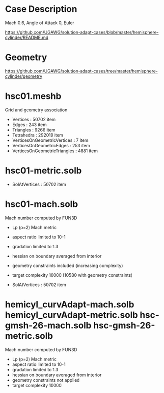 
# Case Description

Mach 0.6, Angle of Attack 0, Euler

https://github.com/UGAWG/solution-adapt-cases/blob/master/hemisphere-cylinder/README.md

# Geometry

https://github.com/UGAWG/solution-adapt-cases/tree/master/hemisphere-cylinder/geometry

# hsc01.meshb

Grid and geometry association

- Vertices : 50702 item
- Edges : 243 item
- Triangles : 9266 item
- Tetrahedra : 292019 item
- VerticesOnGeometricVertices : 7 item
- VerticesOnGeometricEdges : 253 item
- VerticesOnGeometricTriangles : 4881 item

# hsc01-metric.solb

- SolAtVertices : 50702 item

# hsc01-mach.solb

Mach number computed by FUN3D
- Lp (p=2) Mach metric
- aspect ratio limited to 10-1
- gradation limited to 1.3
- hessian on boundary averaged from interior
- geometry constraints included (increasing complexity)
- target complexity 10000 (10580 with geometry constraints)

- SolAtVertices : 50702 item

# hemicyl_curvAdapt-mach.solb hemicyl_curvAdapt-metric.solb hsc-gmsh-26-mach.solb hsc-gmsh-26-metric.solb

Mach number computed by FUN3D
- Lp (p=2) Mach metric
- aspect ratio limited to 10-1
- gradation limited to 1.3
- hessian on boundary averaged from interior
- geometry constraints not applied
- target complexity 10000

